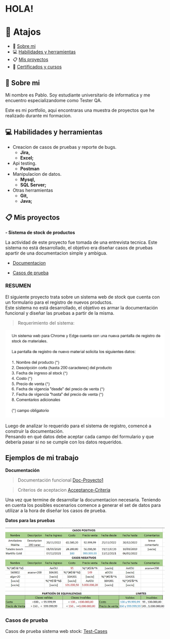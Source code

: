 # **HOLA!**

# :pushpin: Atajos 
- :wave: [Sobre mi](#wave-Sobre-mi)
- :computer: [Habilidades y herramientas](#computer-Habilidades-y-herramientas)
- :clipboard: [Mis proyectos](#clipboard-Mis-proyectos)
- :school: [Certificados y cursos](#school-certificates-and-courses)


## :wave: Sobre mi
Mi nombre es Pablo. Soy estudiante universitario de informatica y me encuentro especializandome como Tester QA.

Este es mi portfolio, aqui encontraras una muestra de proyectos que he realizado durante mi formacion.  

## :computer: Habilidades y herramientas

- Creacion de casos de pruebas y reporte de bugs.
  - **Jira,**
  - **Excel;**
- Api testing.
  - **Postman**
- Manipulacion de datos.
  - **Mysql,**
  - **SQL Server;**
- Otras herramientas
  - **Git,**
  - **Java;**


## :clipboard: Mis proyectos

__- Sistema de stock de productos__

  La actividad de este proyecto fue tomada de una entrevista tecnica. Este sistema no está desarrollado, el objetivo era diseñar casos de pruebas apartir de una documentacion 
  simple y ambigua. 
 
* [Documentacion](#Ejemplos-de-mi-trabajo)   
  
* [Casos de prueba](#Casos-de-prueba)    
    
    
### RESUMEN  

El siguiente proyecto trata sobre un sistema web de stock que cuenta con un formulario para el registro de nuevos productos.        
Este sistema no está desarrollado, el objetivo es armar la documentación funcional y diseñar las pruebas a partir de la misma.



> Requerimiento del sistema: 


![](https://github.com/Pablo-n15/Portfolio/blob/main/requerimiento1.jpg)  


Luego de analizar lo requerido para el sistema de registro, comencé a construir la documentación.  
Pensando en qué datos debe aceptar cada campo del formulario y que debería pasar si no se cumple con los datos requeridos.  
 
 ## Ejemplos de mi trabajo
 
__Documentación__  

>Documentación funcional [Doc-Proyecto1](https://drive.google.com/file/d/1-m6j8l_vZMNgMXNQ6ZT0M19u9D782TLh/view?usp=share_link)  
  
>Criterios de aceptacion [Acceptance-Criteria](https://drive.google.com/file/d/1zGhadC5V0osEw9xVshkq32J_4Yy8kjF4/view?usp=share_link)

Una vez que termine de desarrollar la documentacion necesaria. Teniendo en cuenta los posibles escenarios comence a generar el set de datos para utilizar a la hora de diseñar los casos de prueba.  

__Datos para las pruebas__

![](https://github.com/Pablo-n15/Portfolio/blob/main/set-datos.jpg)

### Casos de prueba 

Casos de prueba sistema web stock: [Test-Cases](https://docs.google.com/spreadsheets/d/1rJ0hbM8WvnNIS6GtqIF9hZiNMpWuoDGn/edit?usp=share_link&ouid=105176983608863755433&rtpof=true&sd=true)




